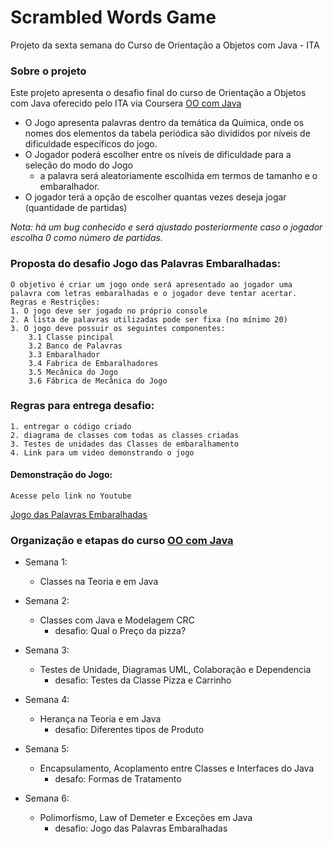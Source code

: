 # Scrambled Words Game
Projeto da sexta semana do Curso de Orientação a Objetos com Java - ITA

### Sobre o projeto
Este projeto apresenta o desafio final do curso de Orientação a Objetos com Java oferecido pelo ITA via Coursera
[OO com Java](https://www.coursera.org/learn/orientacao-a-objetos-com-java)

- O Jogo apresenta palavras dentro da temática da Química, onde os nomes dos elementos da tabela periódica são divididos por níveis de dificuldade específicos do jogo.
- O Jogador poderá escolher entre os níveis de dificuldade para a seleção do modo do Jogo
    - a palavra será aleatoriamente escolhida em termos de tamanho e o embaralhador.
- O jogador terá a opção de escolher quantas vezes deseja jogar (quantidade de partidas)

*Nota: há um bug conhecido e será ajustado posteriormente caso o jogador escolha 0 como número de partidas.*


### Proposta do desafio Jogo das Palavras Embaralhadas:
	O objetivo é criar um jogo onde será apresentado ao jogador uma palavra com letras embaralhadas e o jogador deve tentar acertar.
	Regras e Restrições:
	1. O jogo deve ser jogado no próprio console
	2. A lista de palavras utilizadas pode ser fixa (no mínimo 20)
	3. O jogo deve possuir os seguintes componentes:
		3.1 Classe pincipal 
		3.2 Banco de Palavras
		3.3 Embaralhador
		3.4 Fabrica de Embaralhadores
		3.5 Mecânica do Jogo
		3.6 Fábrica de Mecânica do Jogo
		
### Regras para entrega desafio:
	1. entregar o código criado
	2. diagrama de classes com todas as classes criadas
	3. Testes de unidades das Classes de embaralhamento
	4. Link para um video demonstrando o jogo
	
#### Demonstração do Jogo:
	Acesse pelo link no Youtube
  [Jogo das Palavras Embaralhadas](https://youtu.be/t60TpNX8DUc)

### Organização e etapas do curso [OO com Java](https://www.coursera.org/learn/orientacao-a-objetos-com-java)

- Semana 1:
	* Classes na Teoria e em Java
	
- Semana 2:
	* Classes com Java e Modelagem CRC
		* desafio: Qual o Preço da pizza?
		
- Semana 3:
	* Testes de Unidade, Diagramas UML, Colaboração e Dependencia
		* desafio: Testes da Classe Pizza e Carrinho
- Semana 4:
	* Herança na Teoria e em Java
		* desafio: Diferentes tipos de Produto

- Semana 5: 
	* Encapsulamento, Acoplamento entre Classes e Interfaces do Java
		* desafo: Formas de Tratamento

- Semana 6: 
	* Polimorfismo, Law of Demeter e Exceções em Java
		* desafio: Jogo das Palavras Embaralhadas

